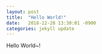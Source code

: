 ```yaml
---
layout: post
title:  "Hello World!"
date:   2018-12-28 13:30:01 -0900
categories: jekyll update
---
```

Hello World~!
